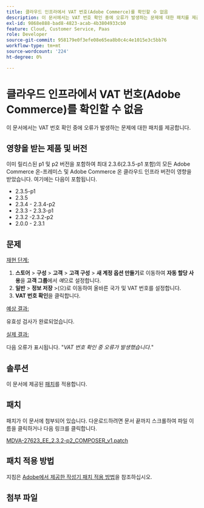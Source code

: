 ```yaml
---
title: 클라우드 인프라에서 VAT 번호(Adobe Commerce)를 확인할 수 없음
description: 이 문서에서는 VAT 번호 확인 중에 오류가 발생하는 문제에 대한 패치를 제공합니다.
exl-id: 9868e888-bad8-4823-acab-4b3804933cb0
feature: Cloud, Customer Service, Paas
role: Developer
source-git-commit: 958179e0f3efe08e65ea8b0c4c4e1015e3c5bb76
workflow-type: tm+mt
source-wordcount: '224'
ht-degree: 0%

---
```


# 클라우드 인프라에서 VAT 번호(Adobe Commerce)를 확인할 수 없음

이 문서에서는 VAT 번호 확인 중에 오류가 발생하는 문제에 대한 패치를 제공합니다.

## 영향을 받는 제품 및 버전

이미 릴리스된 p1 및 p2 버전을 포함하여 최대 2.3.6(2.3.5-p1 포함)의 모든 Adobe Commerce 온-프레미스 및 Adobe Commerce 온 클라우드 인프라 버전이 영향을 받았습니다. 여기에는 다음이 포함됩니다.

* 2.3.5-p1
* 2.3.5
* 2.3.4 - 2.3.4-p2
* 2.3.3 - 2.3.3-p1
* 2.3.2 -2.3.2-p2
* 2.0.0 - 2.3.1

## 문제

<u>재현 단계:</u>

1. **스토어** > **구성** > **고객** > **고객 구성** > **새 계정 옵션 만들기**&#x200B;로 이동하여 **자동 할당 사용**&#x200B;을 **고객 그룹**&#x200B;에서 *예*&#x200B;으로 설정합니다.
1. **일반** > **정보 저장** >(으)로 이동하여 올바른 국가 및 VAT 번호를 설정합니다.
1. **VAT 번호 확인**&#x200B;을 클릭합니다.

<u>예상 결과:</u>

유효성 검사가 완료되었습니다.

<u>실제 결과:</u>

다음 오류가 표시됩니다. &quot;*VAT 번호 확인 중 오류가 발생했습니다.*&quot;

## 솔루션

이 문서에 제공된 [패치](assets/MDVA-27623_EE_2.3.2-p2_COMPOSER_v1.patch.zip)를 적용합니다.

## 패치

패치가 이 문서에 첨부되어 있습니다. 다운로드하려면 문서 끝까지 스크롤하여 파일 이름을 클릭하거나 다음 링크를 클릭합니다.

[MDVA-27623\_EE\_2.3.2-p2\_COMPOSER\_v1.patch](assets/MDVA-27623_EE_2.3.2-p2_COMPOSER_v1.patch.zip)

## 패치 적용 방법

지침은 [Adobe에서 제공한 작성기 패치 적용 방법](/help/how-to/general/how-to-apply-a-composer-patch-provided-by-magento.md)을 참조하십시오.

## 첨부 파일

